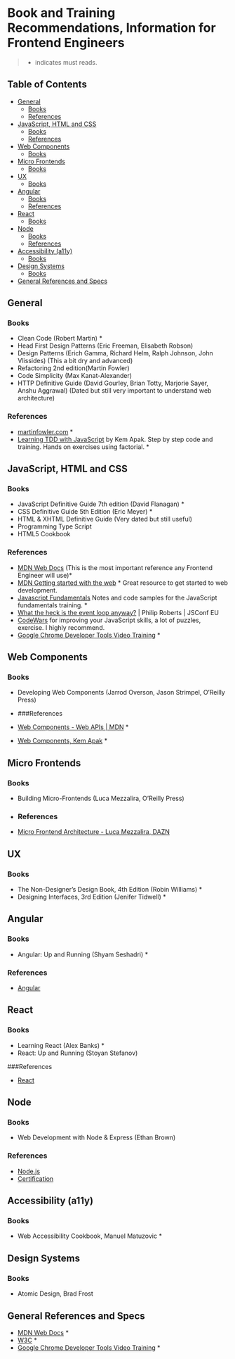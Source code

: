 # Book and Training Recommendations, Information for Frontend Engineers
> * indicates must reads.

## Table of Contents
- [General](#general)
  - [Books](#books)
  - [References](#references)
- [JavaScript, HTML and CSS](#javascript-html-and-css)
  - [Books](#books-1)
  - [References](#references-1)
- [Web Components](#web-components)
  - [Books](#books-2)
- [Micro Frontends](#micro-frontends)
  - [Books](#books-3)
- [UX](#ux)
  - [Books](#books-4)
- [Angular](#angular)
  - [Books](#books-5)
  - [References](#references-3)
- [React](#react)
  - [Books](#books-6)
- [Node](#node)
  - [Books](#books-7)
  - [References](#references-4)
- [Accessibility (a11y)](#accessibility-a11y)
  - [Books](#books-8)
- [Design Systems](#design-systems)
  - [Books](#books-9)
- [General References and Specs](#general-references-and-specs)

## General

### Books
- Clean Code (Robert Martin) *
- Head First Design Patterns (Eric Freeman, Elisabeth Robson)
- Design Patterns (Erich Gamma, Richard Helm, Ralph Johnson, John Vlissides) (This a bit dry and advanced)
- Refactoring 2nd edition(Martin Fowler)
- Code Simplicity (Max Kanat-Alexander)
- HTTP Definitive Guide (David Gourley, Brian Totty, Marjorie Sayer, Anshu Aggrawal) (Dated but still very important to understand web architecture)

### References
- [martinfowler.com](https://martinfowler.com) *
- [Learning TDD with JavaScript](https://github.com/kemapak/factorial-tdd) by Kem Apak. Step by step code and training. Hands on exercises using factorial. *

## JavaScript, HTML and CSS

### Books
- JavaScript Definitive Guide 7th edition (David Flanagan) *
- CSS Definitive Guide 5th Edition (Eric Meyer) *
- HTML & XHTML Definitive Guide (Very dated but still useful)
- Programming Type Script
- HTML5 Cookbook

### References
- [MDN Web Docs](https://developer.mozilla.org/en-US/)  (This is the most important reference any Frontend Engineer will use)*
- [MDN Getting started with the web](https://developer.mozilla.org/en-US/docs/Learn/Getting_started_with_the_web) * Great resource to get started to web development.
- [Javascript Fundamentals](https://github.com/kemapak/javascript-fundamentals) Notes and code samples for the JavaScript fundamentals training. *
- [What the heck is the event loop anyway?](https://www.youtube.com/watch?v=8aGhZQkoFbQ) | Philip Roberts | JSConf EU
- [CodeWars](https://www.codewars.com) for improving your JavaScript skills, a lot of puzzles, exercise. I highly recommend.
- [Google Chrome Developer Tools Video Training](https://www.youtube.com/@ChromeDevs) *

## Web Components

### Books
- Developing Web Components (Jarrod Overson, Jason Strimpel, O’Reilly Press)

- ###References
- [Web Components - Web APIs | MDN](https://developer.mozilla.org/en-US/docs/Web/API/Web_components) *
- [Web Components, Kem Apak](https://github.com/kemapak/blog/blob/master/web-tech/web-components.md) *

## Micro Frontends

### Books
- Building Micro-Frontends (Luca Mezzalira, O’Reilly Press)

- ### References
- [Micro Frontend Architecture - Luca Mezzalira, DAZN](https://www.youtube.com/watch?v=BuRB3djraeM)

## UX

### Books
- The Non-Designer’s Design Book, 4th Edition (Robin Williams) *
- Designing Interfaces, 3rd Edition (Jenifer Tidwell) *

## Angular

### Books
- Angular: Up and Running (Shyam Seshadri) *

### References
- [Angular](https://angular.io)

## React

### Books
- Learning React (Alex Banks) *
- React: Up and Running (Stoyan Stefanov)

###References
- [React](https://react.dev)

## Node

### Books
- Web Development with Node & Express (Ethan Brown)

### References
- [Node.js](https://nodejs.org/en)
- [Certification](https://openjsf.org/certification)

## Accessibility (a11y)

### Books
- Web Accessibility Cookbook, Manuel Matuzovic *

## Design Systems

### Books
- Atomic Design, Brad Frost 

## General References and Specs
- [MDN Web Docs](https://developer.mozilla.org/en-US/) *
- [W3C](https://www.w3.org) *
- [Google Chrome Developer Tools Video Training](https://www.youtube.com/@ChromeDevs) *


